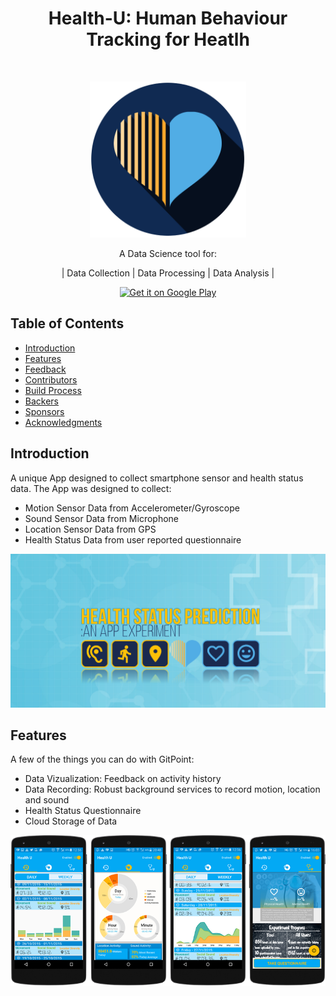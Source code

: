 <h1 align="center"> Health-U: Human Behaviour Tracking for Heatlh</h1> <br>
<p align="center">
  <a href="images/iconshadow_512.png">
    <img alt="GitPoint" title="GitPoint" src="images/iconshadow_512.png" width="250">
  </a>
</p>

<p align="center">
  A Data Science tool for:
</p>
<p align="center">
  | Data Collection | Data Processing | Data Analysis |
</p>

<p align="center">
  
  <a href="https://play.google.com/store/apps/details?id=com.csri.ami.health_u&gl=GB">
    <img alt="Get it on Google Play" title="Google Play" src="http://i.imgur.com/mtGRPuM.png" width="140">
  </a>
</p>

<!-- START doctoc generated TOC please keep comment here to allow auto update -->
<!-- DON'T EDIT THIS SECTION, INSTEAD RE-RUN doctoc TO UPDATE -->
## Table of Contents

- [Introduction](#introduction)
- [Features](#features)
- [Feedback](#feedback)
- [Contributors](#contributors)
- [Build Process](#build-process)
- [Backers](#backers-)
- [Sponsors](#sponsors-)
- [Acknowledgments](#acknowledgments)

<!-- END doctoc generated TOC please keep comment here to allow auto update -->

## Introduction

A unique App designed to collect smartphone sensor and health status data.
The App was designed to collect:
* Motion Sensor Data from Accelerometer/Gyroscope
* Sound Sensor Data from Microphone
* Location Sensor Data from GPS
* Health Status Data from user reported questionnaire

<p align="center">
  <img src = "images/banner2.png" width=650>
</p>

## Features

A few of the things you can do with GitPoint:

* Data Vizualization: Feedback on activity history
* Data Recording: Robust background services to record motion, location and sound
* Health Status Questionnaire
* Cloud Storage of Data


<p align="center">
  <img src = "images/screens.png" width=700>
</p>



